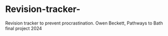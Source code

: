 # Revision-tracker-
Revision tracker to prevent procrastination. Owen Beckett, Pathways to Bath final project 2024
